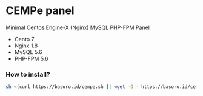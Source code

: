 # CEMPe panel
Minimal Centos Engine-X (Nginx) MySQL PHP-FPM Panel
- Cento 7
- Nginx 1.8
- MySQL 5.6
- PHP-FPM 5.6

### How to install?

```bash
sh <(curl https://basoro.id/cempe.sh || wget -O - https://basoro.id/cempe.sh)
````
